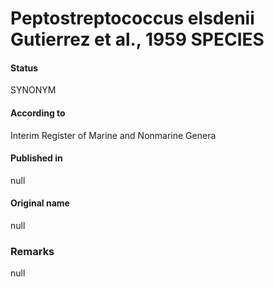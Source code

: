 # Peptostreptococcus elsdenii Gutierrez et al., 1959 SPECIES

#### Status
SYNONYM

#### According to
Interim Register of Marine and Nonmarine Genera

#### Published in
null

#### Original name
null

### Remarks
null